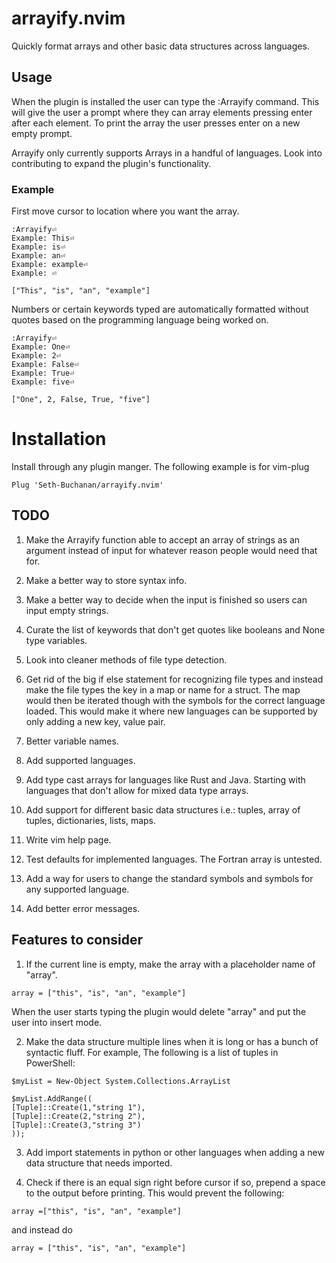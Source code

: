 # arrayify.nvim

Quickly format arrays and other basic data structures across languages.

## Usage

When the plugin is installed the user can type the :Arrayify command. This will
give the user a prompt where they can array elements pressing enter after 
each element. To print the array the user presses enter on a new empty prompt.

Arrayify only currently supports Arrays in a handful of languages. Look into 
contributing to expand the plugin's functionality.
### Example
First move cursor to location where you want the array.
```vim
:Arrayify⏎
Example: This⏎
Example: is⏎
Example: an⏎
Example: example⏎
Example: ⏎

```
```
["This", "is", "an", "example"]
```
Numbers or certain keywords typed are automatically formatted without quotes 
based on the programming language being worked on.

```vim
:Arrayify⏎
Example: One⏎
Example: 2⏎
Example: False⏎
Example: True⏎
Example: five⏎
```
```
["One", 2, False, True, "five"]
```

# Installation

Install through any plugin manger. The following example is for vim-plug
```
Plug 'Seth-Buchanan/arrayify.nvim'

```

## TODO

1. Make the Arrayify function able to accept an array of strings as an argument instead 
of input for whatever reason people would need that for.

2. Make a better way to store syntax info.

3. Make a better way to decide when the input is finished so users can input
empty strings.

4. Curate the list of keywords that don't get quotes like booleans and None type
variables.

5. Look into cleaner methods of file type detection.

6. Get rid of the big if else statement for recognizing file types and instead
make the file types the key in a map or name for a struct. The map would
then be iterated though with the symbols for the correct language loaded. 
This would make it where new languages can be supported by only adding a 
new key, value pair.

7. Better variable names.

8. Add supported languages.

9. Add type cast arrays for languages like Rust and Java. Starting with 
languages that don't allow for mixed data type arrays.

10. Add support for different basic data structures i.e.: tuples, array of tuples,
dictionaries, lists, maps.

11. Write vim help page.

12. Test defaults for implemented languages. The Fortran array is untested.

13. Add a way for users to change the standard symbols and symbols for any supported 
language.

14. Add better error messages.

## Features to consider

1. If the current line is empty, make the array with a placeholder name of "array".

```
array = ["this", "is", "an", "example"] 
```

When the user starts typing the plugin would delete "array" and put the 
user into insert mode.

2. Make the data structure multiple lines when it is long or has a bunch of 
syntactic fluff. For example, The following is a list of tuples in PowerShell:

```
$myList = New-Object System.Collections.ArrayList

$myList.AddRange((
[Tuple]::Create(1,"string 1"),
[Tuple]::Create(2,"string 2"),
[Tuple]::Create(3,"string 3") 
));
```

3. Add import statements in python or other languages when adding a new 
data structure that needs imported.

4. Check if there is an equal sign right before cursor if so, prepend a space 
to the output before printing. This would prevent the following:

```
array =["this", "is", "an", "example"] 
```
and instead do 
```
array = ["this", "is", "an", "example"] 
```
